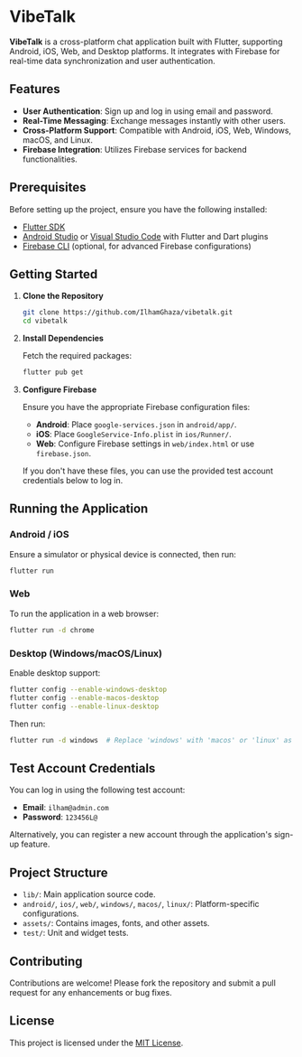 # VibeTalk

**VibeTalk** is a cross-platform chat application built with Flutter, supporting Android, iOS, Web, and Desktop platforms. It integrates with Firebase for real-time data synchronization and user authentication.

## Features

* **User Authentication**: Sign up and log in using email and password.
* **Real-Time Messaging**: Exchange messages instantly with other users.
* **Cross-Platform Support**: Compatible with Android, iOS, Web, Windows, macOS, and Linux.
* **Firebase Integration**: Utilizes Firebase services for backend functionalities.

## Prerequisites

Before setting up the project, ensure you have the following installed:

* [Flutter SDK](https://flutter.dev/docs/get-started/install)
* [Android Studio](https://developer.android.com/studio) or [Visual Studio Code](https://code.visualstudio.com/) with Flutter and Dart plugins
* [Firebase CLI](https://firebase.google.com/docs/cli) (optional, for advanced Firebase configurations)

## Getting Started

1. **Clone the Repository**

   ```bash
   git clone https://github.com/IlhamGhaza/vibetalk.git
   cd vibetalk
   ```

2. **Install Dependencies**

   Fetch the required packages:

   ```bash
   flutter pub get
   ```

3. **Configure Firebase**

   Ensure you have the appropriate Firebase configuration files:

   * **Android**: Place `google-services.json` in `android/app/`.
   * **iOS**: Place `GoogleService-Info.plist` in `ios/Runner/`.
   * **Web**: Configure Firebase settings in `web/index.html` or use `firebase.json`.

   If you don't have these files, you can use the provided test account credentials below to log in.

## Running the Application

### Android / iOS

Ensure a simulator or physical device is connected, then run:

```bash
flutter run
```

### Web

To run the application in a web browser:

```bash
flutter run -d chrome
```

### Desktop (Windows/macOS/Linux)

Enable desktop support:

```bash
flutter config --enable-windows-desktop
flutter config --enable-macos-desktop
flutter config --enable-linux-desktop
```

Then run:

```bash
flutter run -d windows  # Replace 'windows' with 'macos' or 'linux' as appropriate
```

## Test Account Credentials

You can log in using the following test account:

* **Email**: `ilham@admin.com`
* **Password**: `123456L@`

Alternatively, you can register a new account through the application's sign-up feature.

## Project Structure

* `lib/`: Main application source code.
* `android/`, `ios/`, `web/`, `windows/`, `macos/`, `linux/`: Platform-specific configurations.
* `assets/`: Contains images, fonts, and other assets.
* `test/`: Unit and widget tests.

## Contributing

Contributions are welcome! Please fork the repository and submit a pull request for any enhancements or bug fixes.

## License

This project is licensed under the [MIT License](LICENSE).
